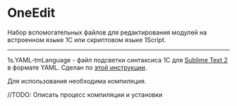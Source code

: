 # OneEdit
Набор вспомогательных файлов для редактирования модулей на встроенном языке 1С или скриптовом языке 1Script.

---
1s.YAML-tmLanguage - файл подсветки синтаксиса 1С для [Sublime Text 2](www.sublimetext.com) в формате YAML. Сделан по [этой инструкции](http://docs.sublimetext.info/en/latest/extensibility/syntaxdefs.html). 

Для использования необходима компиляция.

//TODO: Описать процесс компиляции и установки

